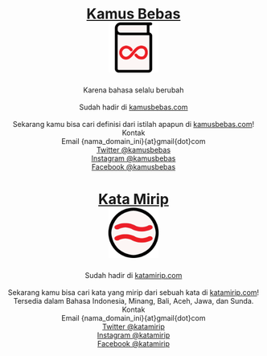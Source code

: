 <html>
<head>
</head>

<body>
  <h1 align="center">
    <a href="https://kamusbebas.com/">Kamus Bebas</a> <br>
    <img src="/resource/KamusBebas.png" alt="Kamus Bebas Logo" width="100">
  </h1>
  

  <p align="center">
    Karena bahasa selalu berubah <br>
    <br>
    Sudah hadir di <a href="https://kamusbebas.com/">kamusbebas.com</a> <br>
    <br>
    Sekarang kamu bisa cari definisi dari istilah apapun di <a href="https://kamusbebas.com/">kamusbebas.com</a>!
    <br>
    Kontak <br>
    Email {nama_domain_ini}{at}gmail{dot}com <br>
    <a href="https://twitter.com/kamusbebas">Twitter @kamusbebas</a> <br>
    <a href="https://www.instagram.com/kamusbebas/">Instagram @kamusbebas</a> <br>
    <a href="https://www.facebook.com/kamusbebas">Facebook @kamusbebas</a> <br>
  </p>
  
  <h1 align="center">
    <a href="https://katamirip.com/">Kata Mirip</a> <br>
    <img src="/resource/KataMirip.png" alt="Kata Mirip Logo" width="100">
  </h1>
  <p align="center">
    Sudah hadir di <a href="https://katamirip.com/">katamirip.com</a> <br>
    <br>
    Sekarang kamu bisa cari kata yang mirip dari sebuah kata di <a href="https://katamirip.com/">katamirip.com</a>! Tersedia dalam Bahasa Indonesia, Minang, Bali, Aceh, Jawa, dan Sunda.
    <br>
    Kontak <br>
    Email {nama_domain_ini}{at}gmail{dot}com <br>
    <a href="https://twitter.com/katamirip">Twitter @katamirip</a> <br>
    <a href="https://www.instagram.com/katamirip/">Instagram @katamirip</a> <br>
    <a href="https://www.facebook.com/katamirip">Facebook @katamirip</a> <br>
  </p>
</body>

</html>
